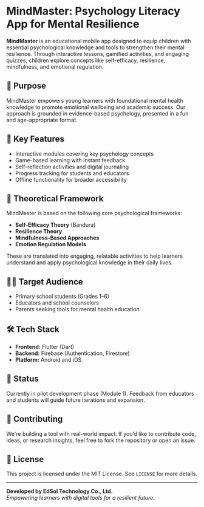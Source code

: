 # MindMaster: Psychology Literacy App for Mental Resilience

**MindMaster** is an educational mobile app designed to equip children with essential psychological knowledge and tools to strengthen their mental resilience. Through interactive lessons, gamified activities, and engaging quizzes, children explore concepts like self-efficacy, resilience, mindfulness, and emotional regulation.

## 🌱 Purpose

MindMaster empowers young learners with foundational mental health knowledge to promote emotional wellbeing and academic success. Our approach is grounded in evidence-based psychology, presented in a fun and age-appropriate format.

## 🎯 Key Features

- Interactive modules covering key psychology concepts  
- Game-based learning with instant feedback  
- Self-reflection activities and digital journaling  
- Progress tracking for students and educators  
- Offline functionality for broader accessibility

## 🧠 Theoretical Framework

MindMaster is based on the following core psychological frameworks:
- **Self-Efficacy Theory** (Bandura)
- **Resilience Theory**
- **Mindfulness-Based Approaches**
- **Emotion Regulation Models**

These are translated into engaging, relatable activities to help learners understand and apply psychological knowledge in their daily lives.

## 👩‍🏫 Target Audience

- Primary school students (Grades 1–6)
- Educators and school counselors
- Parents seeking tools for mental health education

## 🛠️ Tech Stack

- **Frontend:** Flutter (Dart)
- **Backend:** Firebase (Authentication, Firestore)
- **Platform:** Android and iOS

## 🚧 Status

Currently in pilot development phase (Module 1). Feedback from educators and students will guide future iterations and expansion.

## 🤝 Contributing

We're building a tool with real-world impact. If you’d like to contribute code, ideas, or research insights, feel free to fork the repository or open an issue.

## 📄 License

This project is licensed under the MIT License. See `LICENSE` for more details.

---

**Developed by EdSol Technology Co., Ltd.**  
*Empowering learners with digital tools for a resilient future.*

